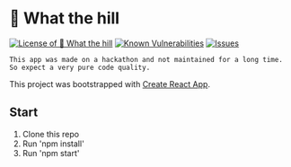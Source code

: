 # 🗻 What the hill

<!--Badges-->
<!--⚠️WARNING: This section was generated by https://github.com/hejny/batch-project-editor/blob/main/src/workflows/800-badges/badges.ts so every manual change will be overwritten.-->


[![License of 🗻 What the hill](https://img.shields.io/github/license/hejny/whatthehill.svg?style=flat)](https://github.com/hejny/whatthehill/blob/master/LICENSE)
[![Known Vulnerabilities](https://snyk.io/test/github/hejny/whatthehill/badge.svg)](https://snyk.io/test/github/hejny/whatthehill)
[![Issues](https://img.shields.io/github/issues/hejny/whatthehill.svg?style=flat)](https://github.com/hejny/whatthehill/issues)

<!--/Badges-->

`This app was made on a hackathon and not maintained for a long time. So expect a very pure code quality.`

This project was bootstrapped with [Create React App](https://github.com/facebookincubator/create-react-app).

## Start
1) Clone this repo
2) Run 'npm install'
3) Run 'npm start'
